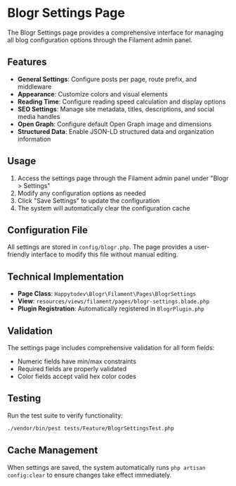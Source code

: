# Blogr Settings Page

The Blogr Settings page provides a comprehensive interface for managing all blog configuration options through the Filament admin panel.

## Features

- **General Settings**: Configure posts per page, route prefix, and middleware
- **Appearance**: Customize colors and visual elements
- **Reading Time**: Configure reading speed calculation and display options
- **SEO Settings**: Manage site metadata, titles, descriptions, and social media handles
- **Open Graph**: Configure default Open Graph image and dimensions
- **Structured Data**: Enable JSON-LD structured data and organization information

## Usage

1. Access the settings page through the Filament admin panel under "Blogr > Settings"
2. Modify any configuration options as needed
3. Click "Save Settings" to update the configuration
4. The system will automatically clear the configuration cache

## Configuration File

All settings are stored in `config/blogr.php`. The page provides a user-friendly interface to modify this file without manual editing.

## Technical Implementation

- **Page Class**: `Happytodev\Blogr\Filament\Pages\BlogrSettings`
- **View**: `resources/views/filament/pages/blogr-settings.blade.php`
- **Plugin Registration**: Automatically registered in `BlogrPlugin.php`

## Validation

The settings page includes comprehensive validation for all form fields:
- Numeric fields have min/max constraints
- Required fields are properly validated
- Color fields accept valid hex color codes

## Testing

Run the test suite to verify functionality:

```bash
./vendor/bin/pest tests/Feature/BlogrSettingsTest.php
```

## Cache Management

When settings are saved, the system automatically runs `php artisan config:clear` to ensure changes take effect immediately.
